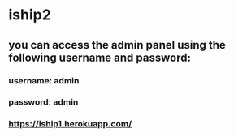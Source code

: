 # iship2

## you can access the admin panel using the following username and password:
### username: admin
### password: admin

### https://iship1.herokuapp.com/
